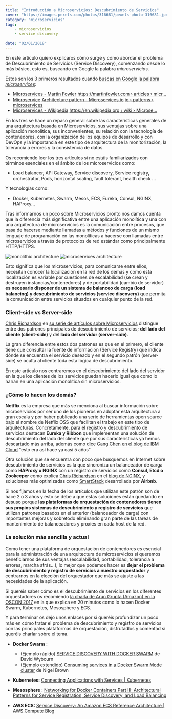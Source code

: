 ```yaml
---
title: "Introducción a Microservicios: Descubrimiento de Servicios"
cover: "https://images.pexels.com/photos/316681/pexels-photo-316681.jpeg?w=1260&h=750&dpr=2&auto=compress&cs=tinysrgb"
category: "microservicios"
tags:
    - microservicios
    - service discovery

date: "02/01/2018"
---
```


En este artículo quiero explicaros cómo surge y cómo abordar el problema de Descubrimiento de Servicios (Service Discovery), comenzando desde lo más básico, esto es, buscando en Google la palabra _microservicios_.

Estos son los 3 primeros resultados cuando [buscas en Google la palabra _microservices_](http://lmgtfy.com/?q=microservices):

- [Microservices - Martin Fowler](https://www.google.es/url?sa=t&amp;source=web&amp;rct=j&amp;url=https://martinfowler.com/articles/microservices.html&amp;ved=0ahUKEwjC4KqGiJTYAhVLvhQKHcqLCcgQFggnMAA&amp;usg=AOvVaw3RVia8K9FC4rqyB8sJSpl5) [
](https://www.google.es/url?sa=t&amp;source=web&amp;rct=j&amp;url=https://martinfowler.com/articles/microservices.html&amp;ved=0ahUKEwjC4KqGiJTYAhVLvhQKHcqLCcgQFggnMAA&amp;usg=AOvVaw3RVia8K9FC4rqyB8sJSpl5) [https://martinfowler.com › articles › micr...](https://www.google.es/url?sa=t&amp;source=web&amp;rct=j&amp;url=https://martinfowler.com/articles/microservices.html&amp;ved=0ahUKEwjC4KqGiJTYAhVLvhQKHcqLCcgQFggnMAA&amp;usg=AOvVaw3RVia8K9FC4rqyB8sJSpl5)
- [Microservice](https://www.google.es/url?sa=t&amp;source=web&amp;rct=j&amp;url=http://microservices.io/patterns/microservices&amp;ved=0ahUKEwjC4KqGiJTYAhVLvhQKHcqLCcgQFgg4MAE&amp;usg=AOvVaw3yx4SGRgVqKldPK57WrTvt) [Architecture pattern - Microservices.io](https://www.google.es/url?sa=t&amp;source=web&amp;rct=j&amp;url=http://microservices.io/patterns/microservices&amp;ved=0ahUKEwjC4KqGiJTYAhVLvhQKHcqLCcgQFgg4MAE&amp;usg=AOvVaw3yx4SGRgVqKldPK57WrTvt) [
](https://www.google.es/url?sa=t&amp;source=web&amp;rct=j&amp;url=http://microservices.io/patterns/microservices&amp;ved=0ahUKEwjC4KqGiJTYAhVLvhQKHcqLCcgQFgg4MAE&amp;usg=AOvVaw3yx4SGRgVqKldPK57WrTvt) [io › patterns › microservices](https://www.google.es/url?sa=t&amp;source=web&amp;rct=j&amp;url=http://microservices.io/patterns/microservices&amp;ved=0ahUKEwjC4KqGiJTYAhVLvhQKHcqLCcgQFgg4MAE&amp;usg=AOvVaw3yx4SGRgVqKldPK57WrTvt)
- [Microservices - Wikipedia](https://www.google.es/url?sa=t&amp;source=web&amp;rct=j&amp;url=https://en.wikipedia.org/wiki/Microservices&amp;ved=0ahUKEwjC4KqGiJTYAhVLvhQKHcqLCcgQFgg7MAI&amp;usg=AOvVaw1Kz060V6CyIO1TWxYRtdNj) [
](https://www.google.es/url?sa=t&amp;source=web&amp;rct=j&amp;url=https://en.wikipedia.org/wiki/Microservices&amp;ved=0ahUKEwjC4KqGiJTYAhVLvhQKHcqLCcgQFgg7MAI&amp;usg=AOvVaw1Kz060V6CyIO1TWxYRtdNj) [https://en.wikipedia.org › wiki › Microse...](https://www.google.es/url?sa=t&amp;source=web&amp;rct=j&amp;url=https://en.wikipedia.org/wiki/Microservices&amp;ved=0ahUKEwjC4KqGiJTYAhVLvhQKHcqLCcgQFgg7MAI&amp;usg=AOvVaw1Kz060V6CyIO1TWxYRtdNj)

En los tres se hace un repaso general sobre las características generales de una arquitectura basada en Microservicios, sus ventajas sobre una aplicación monolítica, sus inconvenientes, su relación con la tecnología de contenedores, con la organización de los equipos de desarrollo y con DevOps y la importancia en este tipo de arquitectura de la monitorización, la tolerancia a errores y la consistencia de datos.

Os recomiendo leer los tres artículos si no estáis familiarizados con términos esenciales en el ámbito de los microservicios como:

- Load balancer, API Gateway, Service discovery, Service registry, orchestrator, Pods,  horizontal scaling, fault tolerant, health check ...

Y tecnologías como:

- Docker, Kubernetes, Swarm, Mesos, ECS, Eureka, Consul, NGINX, HAProxy...

Tras informarnos un poco sobre Microservicios pronto nos damos cuenta que la diferencia más significativa entre una aplicación monolítica y una con una arquitectura de microservicios es la comunicación entre procesos, que pasa de hacerse mediante llamadas a métodos y funciones de un mismo lenguaje de programación en las monolíticas a hacerse con llamadas entre microservicios a través de protocolos de red estándar como principalmente HTTP/HTTPS. 

![monolithic architecture](https://image.slidesharecdn.com/microservicesforpaaswithspringandcf-141105112756-conversion-gate02/95/developing-microservices-for-paas-with-spring-and-cloud-foundry-15-638.jpg?cb=1415187045)
![microservices architecture](https://image.slidesharecdn.com/microservicesforpaaswithspringandcf-141105112756-conversion-gate02/95/developing-microservices-for-paas-with-spring-and-cloud-foundry-17-638.jpg?cb=1415187045)


Esto significa que los microservicios, para comunicarse entre ellos, necesitan conocer la localización en la red de los demás y como esta localización es variable por cuestiones de escalabilidad (se crean y destruyen instancias/contenedores) y de portabilidad (cambio de servidor) **es necesario disponer de un sistema de balanceo de carga (load balancing) y descubrimiento de servicios (service discovery)** que permita la comunicación entre servicios situados en cualquier punto de la red.



### Client-side vs Server-side

[Chris Richardson](https://www.nginx.com/people/chris-richardson/) en [su serie de artículos sobre Microservicios](https://www.nginx.com/blog/service-discovery-in-a-microservices-architecture/) distingue entre dos patrones principales de descubrimiento de servicios; **del lado del cliente (client-side)** y del **lado del servidor (server-side)**.

La gran diferencia entre estos dos patrones es que en el primero, el cliente tiene que consultar la fuente de información (Service Registry) que indica dónde se encuentra el servicio deseado y en el segundo patrón (server-side) se oculta al cliente toda esta lógica de descubrimiento.

En este artículo nos centraremos en el descubrimiento del lado del servidor en la que los clientes de los servicios puedan hacerlo igual que como lo harían en una aplicación monolítica sin microservicios.

### ¿Cómo lo hacen los demás?

**Netflix** es la empresa que más se menciona al buscar información sobre microservicios por ser uno de los pioneros en adoptar esta arquitectura a gran escala y por haber publicado una serie de herramientas open source bajo el nombre de Netflix OSS que facilitan el trabajo en este tipo de arquitecturas. Concretamente, para el registro y descubrimiento de servicios destacan **Eureka y Ribbon** que implementan una solución de descubrimiento del lado del cliente que por sus características ya hemos descartado más arriba, además como dice [Gang Chen](https://www.ibm.com/blogs/bluemix/author/gang-chen/) [en el blog de IBM Cloud](https://www.ibm.com/blogs/bluemix/2017/05/key-decisions-when-building-microservices-apps-in-java-with-kubernetes/) &quot;esto era así hace ya casi 5 años&quot;

Otra solución que se encuentra con poco que busquemos en Internet sobre descubrimiento de servicios es la que sincroniza un balanceador de carga como **HAProxy o NGINX** con un registro de servicios como **Consul, Etcd o Zookeeper** como explica [Chris Richardson](https://www.nginx.com/people/chris-richardson/) en el [blog de NGINX](https://www.nginx.com/blog/service-discovery-in-a-microservices-architecture/), y soluciones más optimizadas como [SmartStack](https://medium.com/airbnb-engineering/smartstack-service-discovery-in-the-cloud-4b8a080de619) desarrollada por **Airbnb**.

Si nos fijamos en la fecha de los artículos que utilizan este patrón son de hace 2 o 3 años y esto se debe a que estas soluciones están quedando en desuso porque **las plataformas de orquestación de contenedores tienen sus propios sistemas de descubrimiento y registro de servicios** que utilizan patrones basados en el anterior (balanceador de carga) con importantes mejoras y sobretodo eliminando gran parte de las tareas de mantenimiento de balanceadores y proxies en cada host de la red.

### La solución más sencilla y actual

Como tener una plataforma de orquestación de contenedores es esencial para la administración de una arquitectura de microservicios si queremos beneficiarnos de sus ventajas (escalabilidad, portabilidad, tolerancia a errores, marcha atrás...), lo mejor que podemos hacer es **dejar el problema de descubrimiento y registro de servicios a nuestro orquestador** y centrarnos en la elección del orquestador que más se ajuste a las necesidades de la aplicación.

Si queréis saber cómo es el descubrimiento de servicios en los diferentes orquestadores os recomiendo [la charla de Arun Grupta (Amazon)  en la OSCON 2017](https://www.safaribooksonline.com/library/view/oscon-2017-/9781491976227/video306837.html) en la que explica en 20 minutos como lo hacen Docker Swarm, Kubernetes, Mesosphere y ECS.

Y para terminar os dejo unos enlaces por si queréis profundizar un poco más en cómo tratar el problema de descubrimiento y registro de servicios con las principales plataformas de orquestación, disfrutadlos y comentad si queréis charlar sobre el tema.

- **Docker Swarm** :
  - (Ejemplo rápido) [SERVICE DISCOVERY WITH DOCKER SWARM](http://blog.scottlogic.com/2016/06/17/docker-swarm.html) de David Wybourn
  - (Ejemplo extendido) [Consuming services in a Docker Swarm Mode cluster](https://semaphoreci.com/community/tutorials/consuming-services-in-a-docker-swarm-mode-cluster) de Nigel Brown

- **Kubernetes:** [Connecting Applications with Services | Kubernetes](https://kubernetes.io/docs/concepts/services-networking/connect-applications-service/)
- **Mesosphere** : [Networking for Docker Containers Part III: Architectural Patterns for Service Registration, Service Discovery, and Load Balancing](https://mesosphere.com/blog/networking-docker-containers-part-iii-architectural-patterns-service-registration-service-discovery-load-balancing/)
- **AWS ECS:** [Service Discovery: An Amazon ECS Reference Architecture | AWS Compute Blog](https://www.google.es/url?sa=t&amp;source=web&amp;rct=j&amp;url=https://aws.amazon.com/blogs/compute/service-discovery-an-amazon-ecs-reference-architecture/&amp;ved=0ahUKEwjDyY3UsqvYAhWDcRQKHQmQDoYQFggkMAA&amp;usg=AOvVaw1LvZ1hMVi6z-sDuV5ZE8GK)